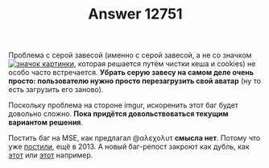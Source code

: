 ﻿---
title: "Answer 12751"
se.owner.user_id: 532877
se.owner.display_name: "Зонтик"
se.owner.link: "https://ru.meta.stackoverflow.com/users/532877/%d0%97%d0%be%d0%bd%d1%82%d0%b8%d0%ba"
se.answer_id: 12751
se.question_id: 12746
se.post_type: answer
se.is_accepted: False
---
<p>Проблема с серой завесой (именно с серой завесой, а не со значком <a href="https://i.stack.imgur.com/9w5U2.png" rel="nofollow noreferrer"><img src="https://i.stack.imgur.com/9w5U2.png" alt="значок картинки" /></a>, которая решается путём чистки кеша и cookies) не особо часто встречается. <strong>Убрать серую завесу на самом деле очень просто: пользователю нужно просто перезагрузить свой аватар</strong> (ну то есть загрузить его заново).</p>
<p>Поскольку проблема на стороне imgur, искоренить этот баг будет довольно сложно. <strong>Пока придётся довольствоваться текущим вариантом решения</strong>.</p>
<p>Постить баг на MSE, как предлагал @αλεχολυτ <strong>смысла нет</strong>. Потому что уже <a href="https://meta.stackexchange.com/questions/166575/why-is-there-a-peeking-duck-in-my-profile-pic">постили</a>, ещё в 2013. А новый баг-репост закроют как дубль, как <a href="https://meta.stackexchange.com/questions/238863/">этот</a> или <a href="https://meta.stackexchange.com/questions/176257/">этот</a> например.</p>
